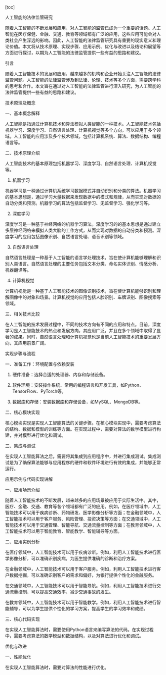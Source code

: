 
[toc]                    
                
                
人工智能的法律监管研究

随着人工智能的不断发展和应用，对人工智能的监管已成为一个重要的话题。人工智能在医疗保健、金融、交通、教育等领域都有广泛的应用，这些应用可能会对人类社会产生深远的影响。因此，人工智能的法律监管研究具有重要的现实意义和理论价值。本文将从技术原理、实现步骤、应用示例、优化与改进以及结论和展望等方面进行探讨，以期为人工智能的法律监管提供一些有益的思路和建议。

引言

随着人工智能技术的发展和应用，越来越多的机构和企业开始关注人工智能的法律监管问题。人工智能的法律监管涉及到法律、伦理、技术等多个方面，需要跨学科的思考和合作。本文旨在通过对人工智能的法律监管进行深入研究，为人工智能的法律监管提供一些有益的思路和建议。

技术原理及概念

一、基本概念解释

人工智能是指通过计算机技术和算法模拟人类智能的一种技术。人工智能技术包括机器学习、深度学习、自然语言处理、计算机视觉等多个方向，可以应用于多个领域。人工智能的应用涉及多个技术领域，包括计算机系统、算法、数据结构、编程语言等。

二、技术原理介绍

人工智能技术的基本原理包括机器学习、深度学习、自然语言处理、计算机视觉等。

1. 机器学习

机器学习是一种通过计算机系统学习数据模式并自动识别和分类的算法。机器学习的基本思想是，通过学习大量数据来发现数据中的模式和规律，从而实现对数据的自动分类和预测。机器学习的算法包括监督学习、无监督学习、强化学习等。

2. 深度学习

深度学习是一种基于神经网络的机器学习算法。深度学习的的基本思想是通过建立多层神经网络来模拟人类大脑的工作方式，从而实现对数据的自动分类和预测。深度学习的应用包括图像识别、自然语言处理、语音识别等领域。

3. 自然语言处理

自然语言处理是一种基于人工智能的语言学处理技术，旨在使计算机能够理解和识别人类语言。自然语言处理的主要任务包括文本分类、命名实体识别、情感分析、机器翻译等。

4. 计算机视觉

计算机视觉是一种基于人工智能技术的图像识别技术，旨在使计算机能够识别和理解图像中的对象和场景。计算机视觉的应用包括人脸识别、车牌识别、图像搜索等领域。

三、相关技术比较

在人工智能的技术发展过程中，不同的技术方向有不同的应用和特点。目前，深度学习是人工智能技术的热点和发展方向，其应用广泛，并且在多个领域中取得了显著的成果。同时，自然语言处理和计算机视觉也是当前人工智能技术的重要发展方向，其应用前景广阔。

实现步骤与流程

一、准备工作：环境配置与依赖安装

1. 硬件准备：选择合适的处理器、内存和存储设备。

2. 软件环境：安装操作系统、常用的编程语言和开发工具，如Python、TensorFlow、PyTorch等。

3. 数据库和存储：安装数据库和存储设备，如MySQL、MongoDB等。

二、核心模块实现

核心模块实现是实现人工智能算法的关键步骤。在核心模块实现中，需要考虑算法的结构、数据和模型的训练等方面。在实现过程中，需要对算法的数学模型进行构建，并对模型进行优化和调试。

三、集成与测试

在实现人工智能算法之后，需要将其集成到应用程序中，并进行集成测试。集成测试是为了确保算法能够与应用程序的硬件和软件环境进行有效的集成，并能够正常运行。

应用示例与代码实现讲解

一、应用场景介绍

随着人工智能技术的不断发展，越来越多的应用场景被应用于实际生活中。其中，医疗、金融、交通、教育等各个领域都有广泛的应用。例如，在医疗领域中，人工智能技术可以用于疾病诊断、药物研发、医学影像分析等方面；在金融领域中，人工智能技术可以用于客户服务、风险管理、投资决策等方面；在交通领域中，人工智能技术可以用于交通管理、智能导航、交通流量控制等方面；在教育领域中，人工智能技术可以用于智能教育、智能教学、智能辅导等方面。

二、应用实例分析

在医疗领域中，人工智能技术可以用于疾病诊断。例如，利用人工智能技术进行医学影像分析，可以准确识别疾病，为医生提供准确的诊断和治疗方案。

在金融领域中，人工智能技术可以用于客户服务。例如，利用人工智能技术进行客户数据挖掘，可以准确识别客户的需求和偏好，为银行提供个性化的金融服务。

在交通领域中，人工智能技术可以用于智能导航。例如，利用人工智能技术进行交通流量控制，可以提高交通效率，减少交通事故的发生。

在教育领域中，人工智能技术可以用于智能教学。例如，利用人工智能技术进行智能辅导，可以为学生提供个性化的学习方案，提高学生的学习效率和成绩。

三、核心代码实现

在实现人工智能算法时，需要使用Python语言来编写算法的代码。在实现过程中，需要考虑算法的数学模型和数据结构，以及对算法进行优化和调试。

优化与改进

一、性能优化

在实现人工智能算法时，需要对算法的性能进行优化。

